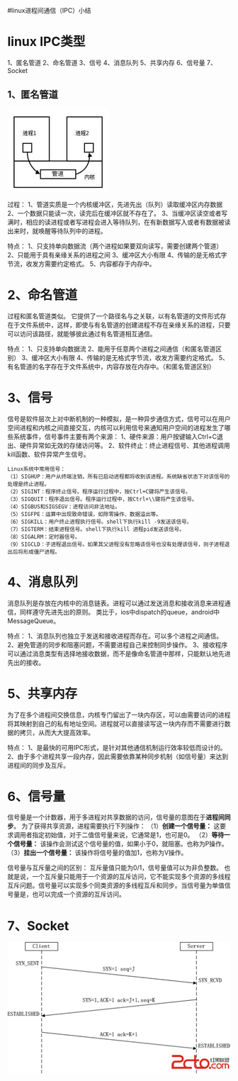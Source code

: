 #linux进程间通信（IPC）小结
# linux IPC类型

1、匿名管道 2、命名管道 3、信号 4、消息队列 5、共享内存 6、信号量 7、Socket

## 1、匿名管道

<img src="https://raw.githubusercontent.com/Double2hao/xujiajia_blog/main/img/16210039236860.png" alt="在这里插入图片描述">

过程： 1、管道实质是一个内核缓冲区，先进先出（队列）读取缓冲区内存数据 2、一个数据只能读一次，读完后在缓冲区就不存在了。 3、当缓冲区读空或者写满时，相应的读进程或者写进程会进入等待队列，在有新数据写入或者有数据被读出来时，就唤醒等待队列中的进程。

特点： 1、只支持单向数据流（两个进程如果要双向读写，需要创建两个管道） 2、只能用于具有亲缘关系的进程之间 3、缓冲区大小有限 4、传输的是无格式字节流，收发方需要约定格式。 5、内容都存于内存中。

# 2、命名管道

过程和匿名管道类似。 它提供了一个路径名与之关联，以有名管道的文件形式存在于文件系统中，这样，即使与有名管道的创建进程不存在亲缘关系的进程，只要可以访问该路径，就能够彼此通过有名管道相互通信。

特点： 1、只支持单向数据流 2、能用于任意两个进程之间通信（和匿名管道区别） 3、缓冲区大小有限 4、传输的是无格式字节流，收发方需要约定格式。 5、有名管道的名字存在于文件系统中，内容存放在内存中。（和匿名管道区别）

# 3、信号

信号是软件层次上对中断机制的一种模拟，是一种异步通信方式，信号可以在用户空间进程和内核之间直接交互，内核可以利用信号来通知用户空间的进程发生了哪些系统事件，信号事件主要有两个来源： 1、硬件来源：用户按键输入Ctrl+C退出、硬件异常如无效的存储访问等。 2、软件终止：终止进程信号、其他进程调用kill函数、软件异常产生信号。

```
Linux系统中常用信号：
（1）SIGHUP：用户从终端注销，所有已启动进程都将收到该进程。系统缺省状态下对该信号的处理是终止进程。
（2）SIGINT：程序终止信号。程序运行过程中，按Ctrl+C键将产生该信号。
（3）SIGQUIT：程序退出信号。程序运行过程中，按Ctrl+\\键将产生该信号。
（4）SIGBUS和SIGSEGV：进程访问非法地址。
（5）SIGFPE：运算中出现致命错误，如除零操作、数据溢出等。
（6）SIGKILL：用户终止进程执行信号。shell下执行kill -9发送该信号。
（7）SIGTERM：结束进程信号。shell下执行kill 进程pid发送该信号。
（8）SIGALRM：定时器信号。
（9）SIGCLD：子进程退出信号。如果其父进程没有忽略该信号也没有处理该信号，则子进程退出后将形成僵尸进程。

```

# 4、消息队列

消息队列是存放在内核中的消息链表。进程可以通过发送消息和接收消息来进程通信，同样遵守先进先出的原则。 类比于，ios中dispatch的queue，android中MessageQueue。

特点： 1、消息队列也独立于发送和接收进程而存在。可以多个进程之间通信。 2、避免管道的同步和阻塞问题，不需要进程自己来控制同步操作。 3、接收程序可以通过消息类型有选择地接收数据，而不是像命名管道中那样，只能默认地先进先出的接收。

# 5、共享内存

为了在多个进程间交换信息，内核专门留出了一块内存区，可以由需要访问的进程将其映射到自己的私有地址空间。进程就可以直接读写这一块内存而不需要进行数据的拷贝，从而大大提高效率。

特点： 1、是最快的可用IPC形式，是针对其他通信机制运行效率较低而设计的。 2、由于多个进程共享一段内存，因此需要依靠某种同步机制（如信号量）来达到进程间的同步及互斥。

# 6、信号量

信号量是一个计数器，用于多进程对共享数据的访问，信号量的意图在于**进程间同步**。 为了获得共享资源，进程需要执行下列操作： （1）**创建一个信号量：** 这要求调用者指定初始值，对于二值信号量来说，它通常是1，也可是0。 （2）**等待一个信号量：** 该操作会测试这个信号量的值，如果小于0，就阻塞。也称为P操作。 （3）**挂出一个信号量：** 该操作将信号量的值加1，也称为V操作。

信号量与互斥量之间的区别： 互斥量值只能为0/1，信号量值可以为非负整数。 也就是说，一个互斥量只能用于一个资源的互斥访问，它不能实现多个资源的多线程互斥问题。信号量可以实现多个同类资源的多线程互斥和同步。当信号量为单值信号量是，也可以完成一个资源的互斥访问。

# 7、Socket

<img src="https://raw.githubusercontent.com/Double2hao/xujiajia_blog/main/img/16210039237431.png" alt="在这里插入图片描述">